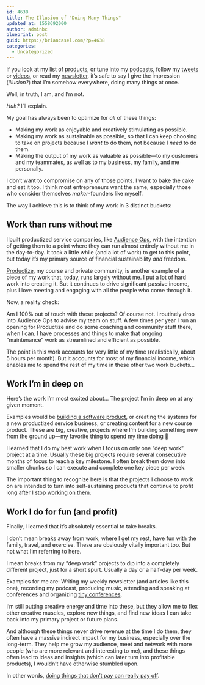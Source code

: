 ```yaml
---
id: 4638
title: The Illusion of "Doing Many Things"
updated_at: 1558692000
author: adminbc
blueprint: post
guid: https://briancasel.com/?p=4638
categories:
  - Uncategorized
---
```

If you look at my list of [products](https://briancasel.com/products/), or tune into my [podcasts](https://briancasel.com/podcasts/), follow my <a rel="noreferrer noopener" aria-label=" (opens in a new tab)" href="https://twitter.com/casjam" target="_blank">tweets</a> or <a rel="noreferrer noopener" aria-label="videos (opens in a new tab)" href="https://www.youtube.com/channel/UCSxPE9PHHxQUEt6ajGmQyMA?view_as=subscriber" target="_blank">videos</a>, or read my <a data-toggle="modal" data-target="#single-newsletter-optin" href="#" rel="noopener noreferrer">newsletter</a>, it&#8217;s safe to say I give the impression (_illusion?_) that I&#8217;m somehow everywhere, doing many things at once.

Well, in truth, I am, and I&#8217;m not.

_Huh?_ I&#8217;ll explain.

My goal has always been to optimize for _all_ of these things:

  * Making my work as enjoyable and creatively stimulating as possible.
  * Making my work as sustainable as possible, so that I can keep choosing to take on projects because I _want_ to do them, not because I _need_ to do them.
  * Making the output of my work as valuable as possible—to my customers and my teammates, as well as to my business, my family, and me personally.

I don&#8217;t want to compromise on any of those points. I want to bake the cake and eat it too. I think most entrepreneurs want the same, especially those who consider themselves _maker_-founders like myself.

The way I achieve this is to think of my work in 3 distinct buckets:

## Work than runs without me

I built productized service companies, like [Audience Ops](https://audienceops.com), with the intention of getting them to a point where they can run almost entirely without me in the day-to-day. It took a little while (and a lot of work) to get to this point, but today it&#8217;s my primary source of financial sustainability _and_ freedom.

<a rel="noreferrer noopener" aria-label="Productize (opens in a new tab)" href="https://productizecourse.com" target="_blank">Productize</a>, my course and private community, is another example of a piece of my work that, today, runs largely without me. I put a lot of hard work into creating it. But it continues to drive significant passive income, plus I love meeting and engaging with all the people who come through it.

Now, a reality check: 

Am I 100% out of touch with these projects? Of course not. I routinely drop into Audience Ops to advise my team on stuff. A few times per year I run an opening for Productize and do some coaching and community stuff there, when I can. I have processes and things to make that ongoing &#8220;maintenance&#8221; work as streamlined and efficient as possible.

The point is this work accounts for very little of my time (realistically, about 5 hours per month). But it accounts for most of my financial income, which enables me to spend the rest of my time in these other two work buckets&#8230;

## Work I&#8217;m in deep on

Here&#8217;s the work I&#8217;m most excited about&#8230; The project I&#8217;m in deep on at any given moment.

Examples would be [building a software product](https://briancasel.com/full-stack-product-person/), or creating the systems for a new productized service business, or creating content for a new course product. These are big, creative, projects where I&#8217;m building something new from the ground up—my favorite thing to spend my time doing 🙂

I learned that I do my best work when I focus on only one &#8220;deep work&#8221; project at a time. Usually these big projects require several consecutive months of focus to reach a key milestone. I often break them down into smaller chunks so I can execute and complete one key piece per week.

The important thing to recognize here is that the projects I choose to work on are intended to turn into self-sustaining products that continue to profit long after I [stop working on them](https://briancasel.com/build-an-engine-not-a-job/).

## Work I do for fun (and profit)

Finally, I learned that it&#8217;s absolutely essential to take breaks.

I don&#8217;t mean breaks away from work, where I get my rest, have fun with the family, travel, and exercise. These are obviously vitally important too. But not what I&#8217;m referring to here.

I mean breaks from my &#8220;deep work&#8221; projects to dip into a completely different project, just for a short spurt. Usually a day or a half-day per week.

Examples for me are: Writing my weekly newsletter (and articles like this one), recording my podcast, producing music, attending and speaking at conferences and organizing [tiny conferences](https://briancasel.com/tiny-conferences/).

I&#8217;m still putting creative energy and time into these, but they allow me to flex other creative muscles, explore new things, and find new ideas I can take back into my primary project or future plans.

And although these things never drive revenue at the time I do them, they often have a massive indirect impact for my business, especially over the long-term. They help me grow my audience, meet and network with more people (who are more relevant and interesting to me), and these things often lead to ideas and insights (which can later turn into profitable products), I wouldn&#8217;t have otherwise stumbled upon. 

In other words, [doing things that don&#8217;t pay can really pay off](https://twitter.com/CasJam/status/1125451422261182466).